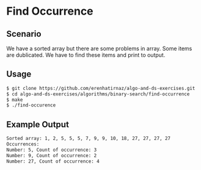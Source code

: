 # Find Occurrence

## Scenario

We have a sorted array but there are some problems in array. Some items are
dublicated. We have to find these items and print to output.

## Usage

```sh
$ git clone https://github.com/erenhatirnaz/algo-and-ds-exercises.git
$ cd algo-and-ds-exercises/algorithms/binary-search/find-occurrence
$ make
$ ./find-occurence
```

## Example Output

```txt
Sorted array: 1, 2, 5, 5, 5, 7, 9, 9, 10, 18, 27, 27, 27, 27
Occurrences:
Number: 5, Count of occurrence: 3
Number: 9, Count of occurrence: 2
Number: 27, Count of occurrence: 4
```